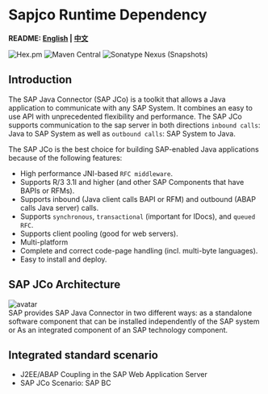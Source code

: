 # Sapjco Runtime Dependency

**README: [English](https://gitlab.yanzx-dev.cn/sapjco/sapjco-dependency/blob/master/README.md) | [中文](https://gitlab.yanzx-dev.cn/sapjco/sapjco-dependency/blob/master/README-zh.md)**

![Hex.pm](https://img.shields.io/hexpm/l/plug.svg?color=green)
![Maven Central](https://img.shields.io/maven-central/v/com.github.virtualcry/com.sap.conn.jco.sapjco.svg)
![Sonatype Nexus (Snapshots)](https://img.shields.io/nexus/snapshots/https/oss.sonatype.org/com.github.virtualcry/com.sap.conn.jco.sapjco.svg)

## Introduction
The SAP Java Connector (SAP JCo) is a toolkit that allows a Java application to communicate with any SAP System. 
It combines an easy to use API with unprecedented flexibility and performance. 
The SAP JCo supports communication to the sap server in both directions `inbound calls`: Java to SAP System as well as `outbound calls`: SAP System to Java.


The SAP JCo is the best choice for building SAP-enabled Java applications because of the following features:
* High performance JNI-based `RFC middleware`.
* Supports R/3 3.1I and higher (and other SAP Components that have BAPIs or RFMs).
* Supports inbound (Java client calls BAPI or RFM) and outbound (ABAP calls Java server) calls.
* Supports `synchronous`, `transactional` (important for IDocs), and `queued RFC`.
* Supports client pooling (good for web servers).
* Multi-platform
* Complete and correct code-page handling (incl. multi-byte languages).
* Easy to install and deploy.

## SAP JCo Architecture
![avatar](https://gitlab.yanzx-dev.cn/sapjco/sapjco-dependency/raw/master/images/sapjco-architecture.png)
<br>
SAP provides SAP Java Connector in two different ways: 
as a standalone software component that can be installed independently of the SAP system or  As an integrated component of an SAP technology component.

## Integrated standard scenario
* J2EE/ABAP Coupling in the SAP Web Application Server
* SAP JCo Scenario: SAP BC